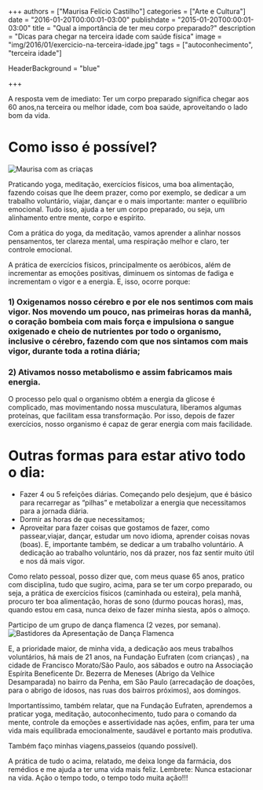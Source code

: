 +++
authors = ["Maurisa Felício Castilho"]
categories = ["Arte e Cultura"]
date = "2016-01-20T00:00:01-03:00"
publishdate = "2015-01-20T00:00:01-03:00"
title = "Qual a importância de ter meu corpo preparado?"
description = "Dicas para chegar na terceira idade com saúde física"
image = "img/2016/01/exercicio-na-terceira-idade.jpg"
tags = ["autoconhecimento", "terceira idade"]

  HeaderBackground = "blue"

+++


A resposta vem de imediato: Ter um corpo preparado significa chegar aos 60 anos,na terceira ou melhor idade, com boa saúde, aproveitando o lado bom da vida.

# Como isso é possível?

![Maurisa com as criaças](https://s3-sa-east-1.amazonaws.com/blog.autoconexao.org.br/img/2016/01/maurisa-e-criancas.jpg)

Praticando yoga, meditação, exercícios físicos, uma boa alimentação, fazendo coisas que lhe deem prazer, como por exemplo, se dedicar a um trabalho voluntário, viajar, dançar e o mais importante: manter o equilíbrio emocional. Tudo isso, ajuda a ter um corpo preparado, ou seja, um alinhamento entre mente, corpo e espírito.

Com a prática do yoga, da meditação, vamos aprender a alinhar nossos pensamentos, ter clareza mental, uma respiração melhor e claro, ter controle emocional.

A prática de exercícios físicos, principalmente os aeróbicos, além de incrementar as emoções positivas, diminuem os sintomas de fadiga e incrementam o vigor e a energia. E, isso, ocorre porque:

### 1)	Oxigenamos nosso cérebro e por ele nos sentimos com mais vigor. Nos movendo um pouco, nas primeiras horas da manhã, o coração bombeia com mais força e impulsiona o sangue oxigenado e cheio de nutrientes por todo o organismo, inclusive o cérebro, fazendo com que nos sintamos com mais vigor, durante toda a rotina diária;

### 2)	Ativamos nosso metabolismo e assim fabricamos mais energia.

O processo pelo qual o organismo obtém a energia da glicose é complicado, mas movimentando nossa musculatura, liberamos algumas proteínas, que facilitam essa transformação. Por isso, depois de fazer exercícios, nosso organismo é capaz de gerar energia com mais facilidade.

# Outras formas para estar ativo todo o dia:

- Fazer 4 ou 5 refeições diárias. Começando pelo desjejum, que é básico para recarregar as “pilhas” e metabolizar a energia que necessitamos para a jornada diária.
- Dormir as horas  de que necessitamos;
- Aproveitar para fazer coisas que gostamos de fazer, como passear,viajar, dançar, estudar um novo idioma, aprender coisas novas (boas). E, importante também, se dedicar a um trabalho voluntário. A dedicação ao trabalho voluntário, nos dá prazer, nos faz sentir muito útil e nos dá mais vigor.

Como relato pessoal, posso dizer que, com meus quase 65 anos, pratico com disciplina, tudo que sugiro, acima, para se ter um corpo preparado, ou seja, a prática de exercícios físicos (caminhada ou esteira), pela manhã, procuro ter boa alimentação, horas de sono (durmo poucas horas), mas, quando estou em casa, nunca deixo de fazer minha siesta, após o almoço.

Participo de um grupo de dança flamenca (2 vezes, por semana).
![Bastidores da Apresentação de Dança Flamenca](https://s3-sa-east-1.amazonaws.com/blog.autoconexao.org.br/img/2016/01/maurisa-danca-flamenca.png)

E, a prioridade maior, de minha vida, a dedicação aos meus trabalhos voluntários, há mais de 21 anos, na Fundação Eufraten (com crianças) , na cidade de Francisco Morato/São Paulo, aos sábados e outro na Associação Espírita Beneficente Dr. Bezerra de Meneses (Abrigo da Velhice Desamparada) no bairro da Penha, em São Paulo (arrecadação de doações, para o abrigo de idosos, nas ruas dos bairros próximos), aos domingos.

Importantíssimo, também relatar, que na Fundação Eufraten, aprendemos a praticar yoga, meditação, autoconhecimento, tudo para o comando da mente, controle da emoções e assertividade nas ações, enfim, para ter uma vida mais equilibrada emocionalmente, saudável e portanto mais produtiva.

Também faço minhas viagens,passeios (quando possível).

A prática de tudo o acima, relatado, me deixa longe da farmácia, dos remédios e me ajuda a ter uma vida mais feliz.
Lembrete: Nunca estacionar na vida. Ação o tempo todo, o tempo todo muita ação!!!
